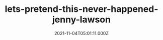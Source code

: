 ---
categories:
  - Anime & Manga
  - Books
  - Coding
  - Etc
  - Games
  
  - Movies & TV
  - Music
  - Pesonal
date: 2021-11-04T05:01:11.000Z
description: ''
draft: true
images: []
lead: ''
reddit: ''
series: ''
mySlug: lets-pretend-this-never-happened-jenny-lawson
tags: []
thumbnail: ''
title: lets-pretend-this-never-happened-jenny-lawson
toc: false
tweet: ''

---